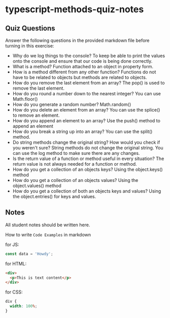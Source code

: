# typescript-methods-quiz-notes

## Quiz Questions

Answer the following questions in the provided markdown file before turning in this exercise:

- Why do we log things to the console?
  To keep be able to print the values onto the console and ensure that our code is being done correctly.
- What is a method?
  Function attached to an object in property form.
- How is a method different from any other function?
  Functions do not have to be related to objects but methods are related to objects.
- How do you remove the last element from an array?
  The pop() is used to remove the last element.
- How do you round a number down to the nearest integer?
  You can use Math.floor()
- How do you generate a random number?
  Math.random()
- How do you delete an element from an array?
  You can use the splice() to remove an element.
- How do you append an element to an array?
  Use the push() method to append an element
- How do you break a string up into an array?
  You can use the split() method.
- Do string methods change the original string? How would you check if you weren't sure?
  String methods do not change the original string. You can use the log method to make sure there are any changes.
- Is the return value of a function or method useful in every situation?
  The return value is not always needed for a function or method.
- How do you get a collection of an objects keys?
  Using the object.keys() method
- How do you get a collection of an objects values?
  Using the object.values() method
- How do you get a collection of both an objects keys and values?
  Using the object.entries() for keys and values.

## Notes

All student notes should be written here.

How to write `Code Examples` in markdown

for JS:

```javascript
const data = 'Howdy';
```

for HTML:

```html
<div>
  <p>This is text content</p>
</div>
```

for CSS:

```css
div {
  width: 100%;
}
```
